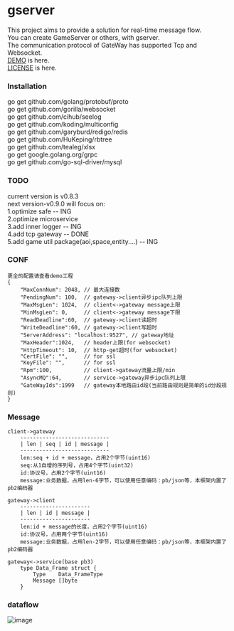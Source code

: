 # gserver
This project aims to provide a solution for real-time message flow.  
You can create GameServer or others, with gserver.  
The communication protocol of GateWay has supported Tcp and Websocket.  
[DEMO](https://github.com/gfandada/gserver_demo "gserver-demo") is here.  
[LICENSE](LICENSE "Apache License 2.0") is here.
### Installation
go get github.com/golang/protobuf/proto  
go get github.com/gorilla/websocket  
go get github.com/cihub/seelog  
go get github.com/koding/multiconfig  
go get github.com/garyburd/redigo/redis  
go get github.com/HuKeping/rbtree  
go get github.com/tealeg/xlsx  
go get google.golang.org/grpc  
go get github.com/go-sql-driver/mysql  
### TODO
current version is v0.8.3  
next version-v0.9.0 will focus on:  
1.optimize safe -- ING   
2.optimize microservice   
3.add inner logger -- ING   
4.add tcp gateway -- DONE   
5.add game util package(aoi,space,entity....) -- ING   
### CONF
```
更全的配置请查看demo工程
{
	"MaxConnNum": 2048, // 最大连接数
	"PendingNum": 100,  // gateway->client异步ipc队列上限
	"MaxMsgLen": 1024,  // client<->gateway message上限
	"MinMsgLen": 0,     // client<->gateway message下限
	"ReadDeadline":60,  // gateway->client读超时
	"WriteDeadline":60, // gateway->client写超时
	"ServerAddress": "localhost:9527", // gateway地址
	"MaxHeader":1024,   // header上限(for websocket)
	"HttpTimeout": 10,  // http-get超时(for websocket)
	"CertFile": "",     // for ssl
	"KeyFile": "",      // for ssl
	"Rpm":100,          // client->gateway流量上限/min
	"AsyncMQ":64,       // service->gateway异步ipc队列上限
	"GateWayIds":1999   // gateway本地路由id段(当前路由规则是简单的id分段规则)
}
```
### Message
```
client->gateway
	----------------------------
	| len | seq | id | message |
	----------------------------
	len:seq + id + message，占用2个字节(uint16)
	seq:从1自增的序列号，占用4个字节(uint32)
	id:协议号，占用2个字节(uint16)
	message:业务数据，占用len-6字节，可以使用任意编码：pb/json等，本框架内置了pb2编码器

gateway->client
	----------------------
	| len | id | message |
	----------------------
	len:id + message的长度，占用2个字节(uint16)
	id:协议号，占用两个字节(uint16)
	message:业务数据，占用len-2字节，可以使用任意编码：pb/json等，本框架内置了pb2编码器
	
gateway<->service(base pb3)
	type Data_Frame struct {
		Type    Data_FrameType
		Message []byte
	}
```
### dataflow
![image](https://github.com/gfandada/gserver/blob/master/png/dataflow.png)
